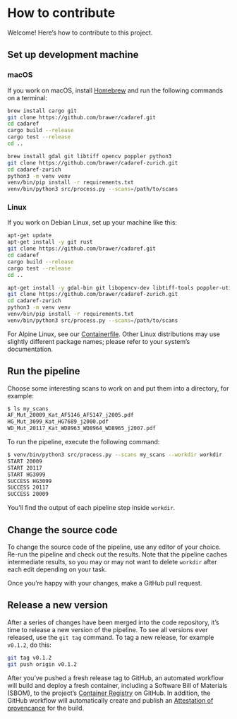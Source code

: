 # How to contribute

Welcome! Here’s how to contribute to this project.

## Set up development machine

### macOS

If you work on macOS, install [Homebrew](https://brew.sh/) and run
the following commands on a terminal:

```sh
brew install cargo git
git clone https://github.com/brawer/cadaref.git
cd cadaref
cargo build --release
cargo test --release
cd ..

brew install gdal git libtiff opencv poppler python3
git clone https://github.com/brawer/cadaref-zurich.git
cd cadaref-zurich
python3 -m venv venv
venv/bin/pip install -r requirements.txt
venv/bin/python3 src/process.py --scans=/path/to/scans
```

### Linux

If you work on Debian Linux, set up your machine like this:

```sh
apt-get update
apt-get install -y git rust
git clone https://github.com/brawer/cadaref.git
cd cadaref
cargo build --release
cargo test --release
cd ..

apt-get install -y gdal-bin git libopencv-dev libtiff-tools poppler-utils python3 python3-venv
git clone https://github.com/brawer/cadaref-zurich.git
cd cadaref-zurich
python3 -m venv venv
venv/bin/pip install -r	requirements.txt
venv/bin/python3 src/process.py --scans=/path/to/scans
```

For Alpine Linux, see our [Containerfile](../Containerfile).
Other Linux distributions may use slightly different package names;
please refer to your system’s documentation.


## Run the pipeline

Choose some interesting scans to work on and put them into a directory,
for example:

```sh
$ ls my_scans
AF_Mut_20009_Kat_AF5146_AF5147_j2005.pdf
HG_Mut_3099_Kat_HG7689_j2000.pdf
WD_Mut_20117_Kat_WD8963_WD8964_WD8965_j2007.pdf
```

To run the pipeline, execute the following command:

```sh
$ venv/bin/python3 src/process.py --scans my_scans --workdir workdir
START 20009
START 20117
START HG3099
SUCCESS HG3099
SUCCESS 20117
SUCCESS 20009
```

You’ll find the output of each pipeline step inside `workdir`.


## Change the source code

To change the source code of the pipeline, use any editor of your choice.
Re-run the pipeline and check out the results. Note that the pipeline
caches intermediate results, so you may or may not want to delete
`workdir` after each edit depending on your task.

Once you’re happy with your changes, make a GitHub pull request.


## Release a new version

After a series of changes have been merged into the code repository,
it’s time to release a new version of the pipeline. To see all
versions ever released, use the `git tag` command. To tag a new
release, for example `v0.1.2`, do this:

```sh
git tag v0.1.2
git push origin v0.1.2
```

After you’ve pushed a fresh release tag to GitHub, an automated workflow
will build and deploy a fresh container, including a Software Bill of
Materials (SBOM), to the
project’s [Container Registry](https://github.com/brawer/cadaref-zurich/pkgs/container/cadaref-zurich) on GitHub. In addition, the GitHub workflow will
automatically create and publish an [Attestation of provencance](https://docs.github.com/en/actions/security-for-github-actions/using-artifact-attestations/using-artifact-attestations-to-establish-provenance-for-builds) for the build.
